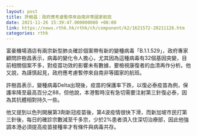 ```yaml
---
layout: post
title: 許樹昌：政府應考慮暫停來自南非等國家航班
date: 2021-11-26 15:39:47.000000000 +08:00
link: https://news.rthk.hk/rthk/ch/component/k2/1621572-20211126.htm
categories: rthk
---
```


富豪機場酒店有兩宗新型肺炎確診個案帶有新的變種病毒「B.1.1.529」，政府專家顧問許樹昌表示，病毒的變化令人擔心，尤其因為這種病毒有32個基因突變，目前相關個案不多，對疫苗功效的影響未有數據，要檢視康復者的血清再作分析。他又說，為謹慎起見，政府應考慮暫停來自南非等國家的航班。

許樹昌表示，變種病毒Delta出現後，疫苗的保護率下跌，以復必泰疫苗為例，保護率降至最高百分之88，但他說，本港暫時沒有急切需要注射第三針復必泰，因為其抗體相對持久一些。

他又提到以色列開展第3劑新冠疫苗後，第4波疫情很快下滑，而新加坡市民打第三針後，每日的確診宗數減至千多宗，少於2%患者須入住深切治療部，因此他強調本港必須提高疫苗接種率才有條件與病毒共存。
